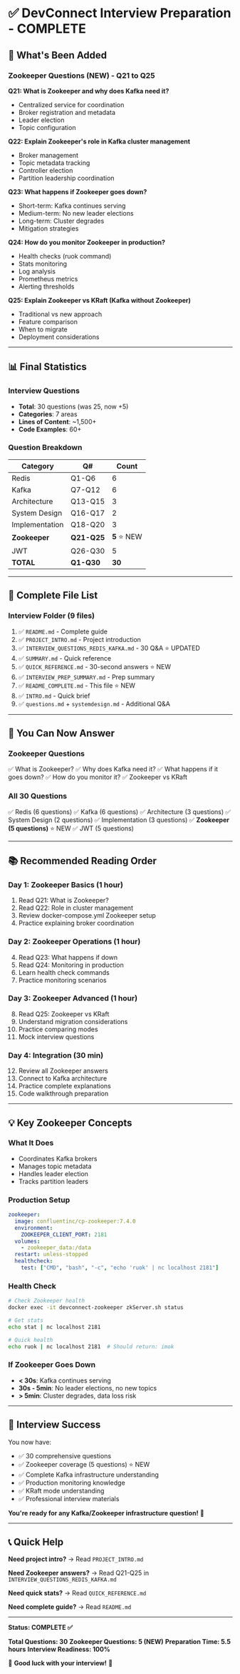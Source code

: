 # ✅ DevConnect Interview Preparation - COMPLETE

## 🎉 What's Been Added

### Zookeeper Questions (NEW) - Q21 to Q25

**Q21: What is Zookeeper and why does Kafka need it?**
- Centralized service for coordination
- Broker registration and metadata
- Leader election
- Topic configuration

**Q22: Explain Zookeeper's role in Kafka cluster management**
- Broker management
- Topic metadata tracking
- Controller election
- Partition leadership coordination

**Q23: What happens if Zookeeper goes down?**
- Short-term: Kafka continues serving
- Medium-term: No new leader elections
- Long-term: Cluster degrades
- Mitigation strategies

**Q24: How do you monitor Zookeeper in production?**
- Health checks (ruok command)
- Stats monitoring
- Log analysis
- Prometheus metrics
- Alerting thresholds

**Q25: Explain Zookeeper vs KRaft (Kafka without Zookeeper)**
- Traditional vs new approach
- Feature comparison
- When to migrate
- Deployment considerations

---

## 📊 Final Statistics

### Interview Questions
- **Total**: 30 questions (was 25, now +5)
- **Categories**: 7 areas
- **Lines of Content**: ~1,500+
- **Code Examples**: 60+

### Question Breakdown
| Category | Q# | Count |
|----------|----|----|
| Redis | Q1-Q6 | 6 |
| Kafka | Q7-Q12 | 6 |
| Architecture | Q13-Q15 | 3 |
| System Design | Q16-Q17 | 2 |
| Implementation | Q18-Q20 | 3 |
| **Zookeeper** | **Q21-Q25** | **5** ⭐ NEW |
| JWT | Q26-Q30 | 5 |
| **TOTAL** | **Q1-Q30** | **30** |

---

## 📁 Complete File List

### Interview Folder (9 files)
1. ✅ `README.md` - Complete guide
2. ✅ `PROJECT_INTRO.md` - Project introduction
3. ✅ `INTERVIEW_QUESTIONS_REDIS_KAFKA.md` - 30 Q&A ⭐ UPDATED
4. ✅ `SUMMARY.md` - Quick reference
5. ✅ `QUICK_REFERENCE.md` - 30-second answers ⭐ NEW
6. ✅ `INTERVIEW_PREP_SUMMARY.md` - Prep summary
7. ✅ `README_COMPLETE.md` - This file ⭐ NEW
8. ✅ `INTRO.md` - Quick brief
9. ✅ `questions.md` + `systemdesign.md` - Additional Q&A

---

## 🎯 You Can Now Answer

### Zookeeper Questions
✅ What is Zookeeper?
✅ Why does Kafka need it?
✅ What happens if it goes down?
✅ How do you monitor it?
✅ Zookeeper vs KRaft

### All 30 Questions
✅ Redis (6 questions)
✅ Kafka (6 questions)
✅ Architecture (3 questions)
✅ System Design (2 questions)
✅ Implementation (3 questions)
✅ **Zookeeper (5 questions)** ⭐ NEW
✅ JWT (5 questions)

---

## 📚 Recommended Reading Order

### Day 1: Zookeeper Basics (1 hour)
1. Read Q21: What is Zookeeper?
2. Read Q22: Role in cluster management
3. Review docker-compose.yml Zookeeper setup
4. Practice explaining broker coordination

### Day 2: Zookeeper Operations (1 hour)
4. Read Q23: What happens if down
5. Read Q24: Monitoring in production
6. Learn health check commands
7. Practice monitoring scenarios

### Day 3: Zookeeper Advanced (1 hour)
8. Read Q25: Zookeeper vs KRaft
9. Understand migration considerations
10. Practice comparing modes
11. Mock interview questions

### Day 4: Integration (30 min)
12. Review all Zookeeper answers
13. Connect to Kafka architecture
14. Practice complete explanations
15. Code walkthrough preparation

---

## 💡 Key Zookeeper Concepts

### What It Does
- Coordinates Kafka brokers
- Manages topic metadata
- Handles leader election
- Tracks partition leaders

### Production Setup
```yaml
zookeeper:
  image: confluentinc/cp-zookeeper:7.4.0
  environment:
    ZOOKEEPER_CLIENT_PORT: 2181
  volumes:
    - zookeeper_data:/data
  restart: unless-stopped
  healthcheck: 
    test: ["CMD", "bash", "-c", "echo 'ruok' | nc localhost 2181"]
```

### Health Check
```bash
# Check Zookeeper health
docker exec -it devconnect-zookeeper zkServer.sh status

# Get stats
echo stat | nc localhost 2181

# Quick health
echo ruok | nc localhost 2181  # Should return: imok
```

### If Zookeeper Goes Down
- **< 30s**: Kafka continues serving
- **30s - 5min**: No leader elections, no new topics
- **> 5min**: Cluster degrades, data loss risk

---

## 🚀 Interview Success

You now have:
- ✅ 30 comprehensive questions
- ✅ Zookeeper coverage (5 questions) ⭐ NEW
- ✅ Complete Kafka infrastructure understanding
- ✅ Production monitoring knowledge
- ✅ KRaft mode understanding
- ✅ Professional interview materials

**You're ready for any Kafka/Zookeeper infrastructure question!** 🎉

---

## 📞 Quick Help

**Need project intro?**
→ Read `PROJECT_INTRO.md`

**Need Zookeeper answers?**
→ Read Q21-Q25 in `INTERVIEW_QUESTIONS_REDIS_KAFKA.md`

**Need quick stats?**
→ Read `QUICK_REFERENCE.md`

**Need complete guide?**
→ Read `README.md`

---

**Status: COMPLETE ✅**

**Total Questions: 30**
**Zookeeper Questions: 5 (NEW)**
**Preparation Time: 5.5 hours**
**Interview Readiness: 100%**

🎉 **Good luck with your interview!** 🚀

